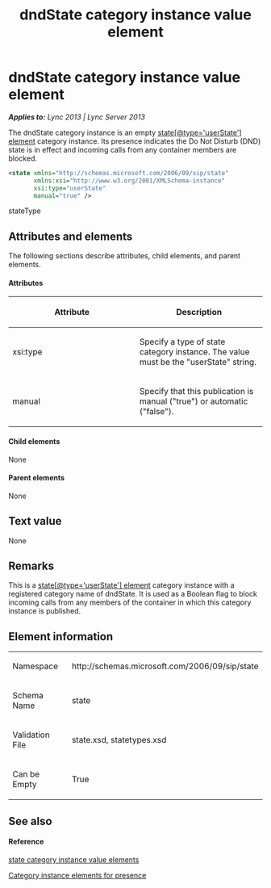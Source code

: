 ﻿---
title: dndState category instance value element
TOCTitle: dndState category instance value element
ms:assetid: 330cdd5b-ccc7-4324-86b3-96ad236db04b
ms:mtpsurl: https://msdn.microsoft.com/en-us/library/Dn454780(v=office.15)
ms:contentKeyID: 57093666
ms.date: 07/24/2014
mtps_version: v=office.15
dev_langs:
- xml
---

# dndState category instance value element


_**Applies to:** Lync 2013 | Lync Server 2013_

The dndState category instance is an empty [state\[@type='userState'\] element](state-element.md) category instance. Its presence indicates the Do Not Disturb (DND) state is in effect and incoming calls from any container members are blocked.

``` xml
<state xmlns="http://schemas.microsoft.com/2006/09/sip/state" 
       xmlns:xsi="http://www.w3.org/2001/XMLSchema-instance" 
       xsi:type="userState" 
       manual="true" />
```

stateType

## Attributes and elements

The following sections describe attributes, child elements, and parent elements.

#### Attributes

<table>
<colgroup>
<col style="width: 50%" />
<col style="width: 50%" />
</colgroup>
<thead>
<tr class="header">
<th><p>Attribute</p></th>
<th><p>Description</p></th>
</tr>
</thead>
<tbody>
<tr class="odd">
<td><p>xsi:type</p></td>
<td><p>Specify a type of state category instance. The value must be the &quot;userState&quot; string.</p></td>
</tr>
<tr class="even">
<td><p>manual</p></td>
<td><p>Specify that this publication is manual (&quot;true&quot;) or automatic (&quot;false&quot;).</p></td>
</tr>
</tbody>
</table>


#### Child elements

None

#### Parent elements

None

## Text value

None

## Remarks

This is a [state\[@type='userState'\] element](state-element.md) category instance with a registered category name of dndState. It is used as a Boolean flag to block incoming calls from any members of the container in which this category instance is published.

## Element information

<table>
<colgroup>
<col style="width: 50%" />
<col style="width: 50%" />
</colgroup>
<tbody>
<tr class="odd">
<td><p>Namespace</p></td>
<td><p>http://schemas.microsoft.com/2006/09/sip/state</p></td>
</tr>
<tr class="even">
<td><p>Schema Name</p></td>
<td><p>state</p></td>
</tr>
<tr class="odd">
<td><p>Validation File</p></td>
<td><p>state.xsd, statetypes.xsd</p></td>
</tr>
<tr class="even">
<td><p>Can be Empty</p></td>
<td><p>True</p></td>
</tr>
</tbody>
</table>


## See also

#### Reference

[state category instance value elements](state-category-instance-value-elements.md)

[Category instance elements for presence](category-instance-elements-for-presence.md)

